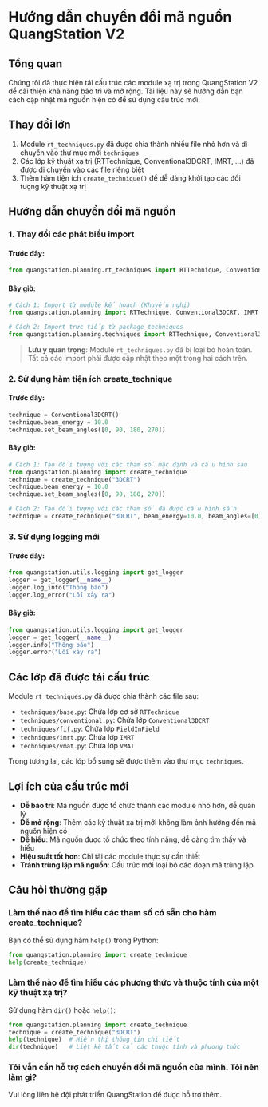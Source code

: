 # Hướng dẫn chuyển đổi mã nguồn QuangStation V2

## Tổng quan

Chúng tôi đã thực hiện tái cấu trúc các module xạ trị trong QuangStation V2 để cải thiện khả năng bảo trì và mở rộng. Tài liệu này sẽ hướng dẫn bạn cách cập nhật mã nguồn hiện có để sử dụng cấu trúc mới.

## Thay đổi lớn

1. Module `rt_techniques.py` đã được chia thành nhiều file nhỏ hơn và di chuyển vào thư mục mới `techniques`
2. Các lớp kỹ thuật xạ trị (RTTechnique, Conventional3DCRT, IMRT, ...) đã được di chuyển vào các file riêng biệt
3. Thêm hàm tiện ích `create_technique()` để dễ dàng khởi tạo các đối tượng kỹ thuật xạ trị

## Hướng dẫn chuyển đổi mã nguồn

### 1. Thay đổi các phát biểu import

#### Trước đây:

```python
from quangstation.planning.rt_techniques import RTTechnique, Conventional3DCRT, IMRT
```

#### Bây giờ:

```python
# Cách 1: Import từ module kế hoạch (Khuyến nghị)
from quangstation.planning import RTTechnique, Conventional3DCRT, IMRT

# Cách 2: Import trực tiếp từ package techniques
from quangstation.planning.techniques import RTTechnique, Conventional3DCRT, IMRT
```

> **Lưu ý quan trọng**: Module `rt_techniques.py` đã bị loại bỏ hoàn toàn. Tất cả các import phải được cập nhật theo một trong hai cách trên.

### 2. Sử dụng hàm tiện ích create_technique

#### Trước đây:

```python
technique = Conventional3DCRT()
technique.beam_energy = 10.0
technique.set_beam_angles([0, 90, 180, 270])
```

#### Bây giờ:

```python
# Cách 1: Tạo đối tượng với các tham số mặc định và cấu hình sau
from quangstation.planning import create_technique
technique = create_technique("3DCRT")
technique.beam_energy = 10.0
technique.set_beam_angles([0, 90, 180, 270])

# Cách 2: Tạo đối tượng với các tham số đã được cấu hình sẵn
technique = create_technique("3DCRT", beam_energy=10.0, beam_angles=[0, 90, 180, 270])
```

### 3. Sử dụng logging mới

#### Trước đây:

```python
from quangstation.utils.logging import get_logger
logger = get_logger(__name__)
logger.log_info("Thông báo")
logger.log_error("Lỗi xảy ra")
```

#### Bây giờ:

```python
from quangstation.utils.logging import get_logger
logger = get_logger(__name__)
logger.info("Thông báo")
logger.error("Lỗi xảy ra")
```

## Các lớp đã được tái cấu trúc

Module `rt_techniques.py` đã được chia thành các file sau:

- `techniques/base.py`: Chứa lớp cơ sở `RTTechnique`
- `techniques/conventional.py`: Chứa lớp `Conventional3DCRT`
- `techniques/fif.py`: Chứa lớp `FieldInField`
- `techniques/imrt.py`: Chứa lớp `IMRT`
- `techniques/vmat.py`: Chứa lớp `VMAT`

Trong tương lai, các lớp bổ sung sẽ được thêm vào thư mục `techniques`.

## Lợi ích của cấu trúc mới

- **Dễ bảo trì**: Mã nguồn được tổ chức thành các module nhỏ hơn, dễ quản lý
- **Dễ mở rộng**: Thêm các kỹ thuật xạ trị mới không làm ảnh hưởng đến mã nguồn hiện có
- **Dễ hiểu**: Mã nguồn được tổ chức theo tính năng, dễ dàng tìm thấy và hiểu
- **Hiệu suất tốt hơn**: Chỉ tải các module thực sự cần thiết
- **Tránh trùng lặp mã nguồn**: Cấu trúc mới loại bỏ các đoạn mã trùng lặp

## Câu hỏi thường gặp

### Làm thế nào để tìm hiểu các tham số có sẵn cho hàm create_technique?

Bạn có thể sử dụng hàm `help()` trong Python:

```python
from quangstation.planning import create_technique
help(create_technique)
```

### Làm thế nào để tìm hiểu các phương thức và thuộc tính của một kỹ thuật xạ trị?

Sử dụng hàm `dir()` hoặc `help()`:

```python
from quangstation.planning import create_technique
technique = create_technique("3DCRT")
help(technique)  # Hiển thị thông tin chi tiết
dir(technique)   # Liệt kê tất cả các thuộc tính và phương thức
```

### Tôi vẫn cần hỗ trợ cách chuyển đổi mã nguồn của mình. Tôi nên làm gì?

Vui lòng liên hệ đội phát triển QuangStation để được hỗ trợ thêm. 
